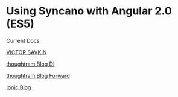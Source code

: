# Using Syncano with Angular 2.0 (ES5)

Current Docs:

[VICTOR SAVKIN](http://victorsavkin.com/post/119943127151/angular-2-template-syntax)

[thoughtram Blog DI](http://blog.thoughtram.io/angular/2015/05/18/dependency-injection-in-angular-2.html)

[thoughtram Blog Forward](http://blog.thoughtram.io/angular/2015/09/03/forward-references-in-angular-2.html)

[Ionic Blog](http://blog.ionic.io/angular-2-series-components/)